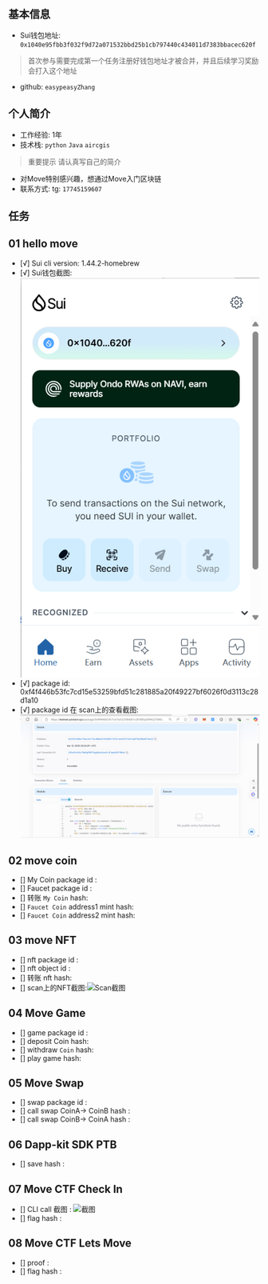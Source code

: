 ## 基本信息
- Sui钱包地址: `0x1040e95fbb3f032f9d72a071532bbd25b1cb797440c434011d7383bbacec620f`
> 首次参与需要完成第一个任务注册好钱包地址才被合并，并且后续学习奖励会打入这个地址
- github: `easypeasyZhang`

## 个人简介
- 工作经验: 1年
- 技术栈: `python` `Java` `aircgis`
> 重要提示 请认真写自己的简介
- 对Move特别感兴趣，想通过Move入门区块链
- 联系方式: tg: `17745159607` 

## 任务

##   01 hello move  
- [√] Sui cli version: 1.44.2-homebrew
- [√] Sui钱包截图: ![Sui钱包截图](./task1/image/task1-1.png)
- [√] package id: 0xf4f446b53fc7cd15e53259bfd51c281885a20f49227bf6026f0d3113c28d1a10
- [√] package id 在 scan上的查看截图:![Scan截图](./task1/image/task1-2.png)

##   02 move coin
- [] My Coin package id : 
- [] Faucet package id : 
- [] 转账 `My Coin` hash:
- [] `Faucet Coin` address1 mint hash:
- [] `Faucet Coin` address2 mint hash:

##   03 move NFT
- [] nft package id : 
- [] nft object id : 
- [] 转账 nft  hash: 
- [] scan上的NFT截图:![Scan截图]()

##   04 Move Game
- [] game package id :
- [] deposit Coin hash:
- [] withdraw `Coin` hash:
- [] play game hash:

##   05 Move Swap
- [] swap package id :
- [] call swap CoinA-> CoinB  hash :
- [] call swap CoinB-> CoinA  hash :

##   06 Dapp-kit SDK PTB
- [] save hash :

##   07 Move CTF Check In
- [] CLI call 截图 : ![截图](./images/你的图片地址)
- [] flag hash :

##   08 Move CTF Lets Move
- [] proof : 
- [] flag hash :

